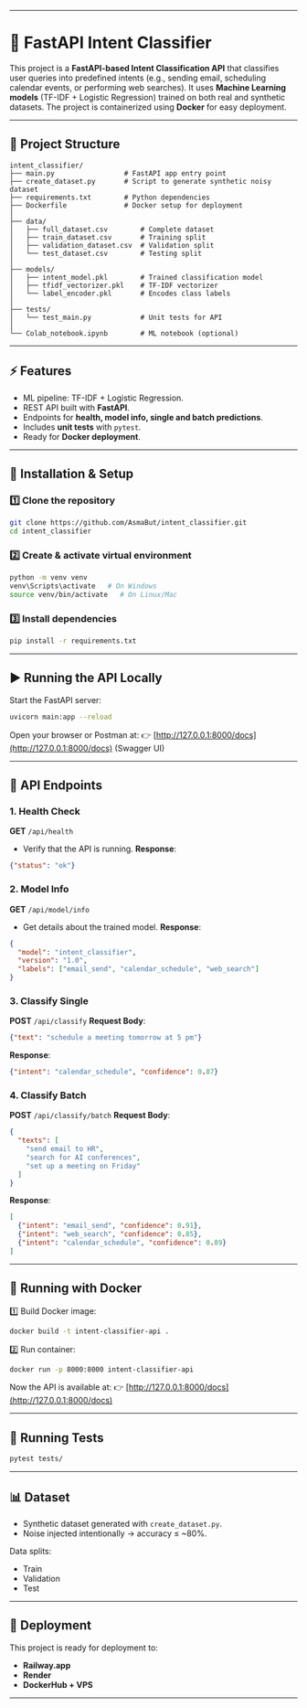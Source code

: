 
---

# 🚀 FastAPI Intent Classifier

This project is a **FastAPI-based Intent Classification API** that classifies user queries into predefined intents (e.g., sending email, scheduling calendar events, or performing web searches).
It uses **Machine Learning models** (TF-IDF + Logistic Regression) trained on both real and synthetic datasets.
The project is containerized using **Docker** for easy deployment.

---

## 📂 Project Structure

```
intent_classifier/
├── main.py                 # FastAPI app entry point
├── create_dataset.py       # Script to generate synthetic noisy dataset
├── requirements.txt        # Python dependencies
├── Dockerfile              # Docker setup for deployment
│
├── data/
│   ├── full_dataset.csv        # Complete dataset
│   ├── train_dataset.csv       # Training split
│   ├── validation_dataset.csv  # Validation split
│   └── test_dataset.csv        # Testing split
│
├── models/
│   ├── intent_model.pkl        # Trained classification model
│   ├── tfidf_vectorizer.pkl    # TF-IDF vectorizer
│   └── label_encoder.pkl       # Encodes class labels
│
├── tests/
│   └── test_main.py            # Unit tests for API
│
└── Colab_notebook.ipynb        # ML notebook (optional)
```

---

## ⚡ Features

* ML pipeline: TF-IDF + Logistic Regression.
* REST API built with **FastAPI**.
* Endpoints for **health, model info, single and batch predictions**.
* Includes **unit tests** with `pytest`.
* Ready for **Docker deployment**.

---

## 🔧 Installation & Setup

### 1️⃣ Clone the repository

```bash
git clone https://github.com/AsmaBut/intent_classifier.git
cd intent_classifier
```

### 2️⃣ Create & activate virtual environment

```bash
python -m venv venv
venv\Scripts\activate   # On Windows
source venv/bin/activate   # On Linux/Mac
```

### 3️⃣ Install dependencies

```bash
pip install -r requirements.txt
```

---

## ▶️ Running the API Locally

Start the FastAPI server:

```bash
uvicorn main:app --reload
```

Open your browser or Postman at:
👉 [http://127.0.0.1:8000/docs](http://127.0.0.1:8000/docs) (Swagger UI)

---

## 📌 API Endpoints

### 1. Health Check

**GET** `/api/health`

* Verify that the API is running.
  **Response**:

```json
{"status": "ok"}
```

### 2. Model Info

**GET** `/api/model/info`

* Get details about the trained model.
  **Response**:

```json
{
  "model": "intent_classifier",
  "version": "1.0",
  "labels": ["email_send", "calendar_schedule", "web_search"]
}
```

### 3. Classify Single

**POST** `/api/classify`
**Request Body**:

```json
{"text": "schedule a meeting tomorrow at 5 pm"}
```

**Response**:

```json
{"intent": "calendar_schedule", "confidence": 0.87}
```

### 4. Classify Batch

**POST** `/api/classify/batch`
**Request Body**:

```json
{
  "texts": [
    "send email to HR",
    "search for AI conferences",
    "set up a meeting on Friday"
  ]
}
```

**Response**:

```json
[
  {"intent": "email_send", "confidence": 0.91},
  {"intent": "web_search", "confidence": 0.85},
  {"intent": "calendar_schedule", "confidence": 0.89}
]
```

---

## 🐳 Running with Docker

1️⃣ Build Docker image:

```bash
docker build -t intent-classifier-api .
```

2️⃣ Run container:

```bash
docker run -p 8000:8000 intent-classifier-api
```

Now the API is available at:
👉 [http://127.0.0.1:8000/docs](http://127.0.0.1:8000/docs)

---

## 🧪 Running Tests

```bash
pytest tests/
```

---

## 📊 Dataset

* Synthetic dataset generated with `create_dataset.py`.
* Noise injected intentionally → accuracy ≤ ~80%.

Data splits:

* Train
* Validation
* Test

---

## 🚀 Deployment

This project is ready for deployment to:

* **Railway.app**
* **Render**
* **DockerHub + VPS**

---
